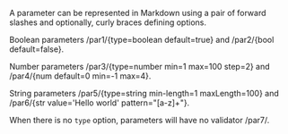 A parameter can be represented in Markdown using a pair of forward slashes and optionally, curly braces defining options.

Boolean parameters /par1/{type=boolean default=true} and /par2/{bool default=false}.

Number parameters /par3/{type=number min=1 max=100 step=2} and /par4/{num default=0 min=-1 max=4}.

String parameters /par5/{type=string min-length=1 maxLength=100} and /par6/{str value='Hello world' pattern="[a-z]+"}.

When there is no `type` option, parameters will have no validator /par7/.
